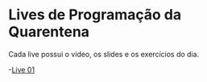 # Lives de Programação da Quarentena

Cada live possui o vídeo, os slides e os exercícios do dia.

-[Live 01](https://github.com/eduardoyutaka/lives/blob/master/live01.md)
